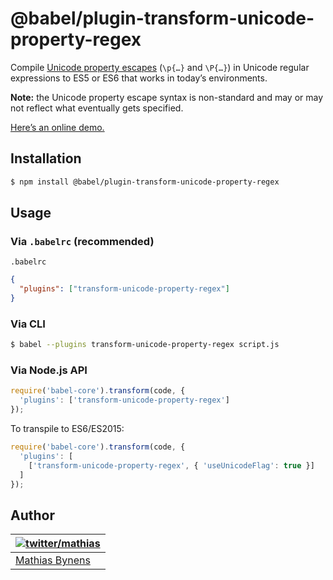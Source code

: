# @babel/plugin-transform-unicode-property-regex

Compile [Unicode property escapes](https://github.com/mathiasbynens/regexpu-core/blob/master/property-escapes.md) (`\p{…}` and `\P{…}`) in Unicode regular expressions to ES5 or ES6 that works in today’s environments.

**Note:** the Unicode property escape syntax is non-standard and may or may not reflect what eventually gets specified.

[Here’s an online demo.](https://mothereff.in/regexpu#input=var+regex+%3D+/%5Cp%7BScript_Extensions%3DGreek%7D/u%3B&unicodePropertyEscape=1)

## Installation

```sh
$ npm install @babel/plugin-transform-unicode-property-regex
```

## Usage

### Via `.babelrc` (recommended)

`.babelrc`

```json
{
  "plugins": ["transform-unicode-property-regex"]
}
```

### Via CLI

```sh
$ babel --plugins transform-unicode-property-regex script.js
```

### Via Node.js API

```js
require('babel-core').transform(code, {
  'plugins': ['transform-unicode-property-regex']
});
```

To transpile to ES6/ES2015:

```js
require('babel-core').transform(code, {
  'plugins': [
    ['transform-unicode-property-regex', { 'useUnicodeFlag': true }]
  ]
});
```

## Author

| [![twitter/mathias](https://gravatar.com/avatar/24e08a9ea84deb17ae121074d0f17125?s=70)](https://twitter.com/mathias "Follow @mathias on Twitter") |
|---|
| [Mathias Bynens](https://mathiasbynens.be/) |
